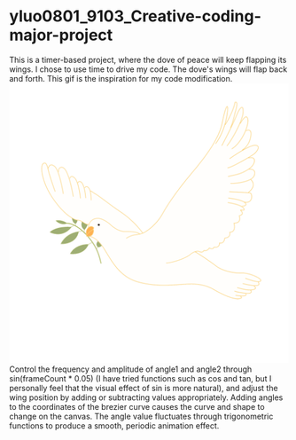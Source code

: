 # yluo0801_9103_Creative-coding-major-project

This is a timer-based project, where the dove of peace will keep flapping its wings.
I chose to use time to drive my code.
The dove's wings will flap back and forth.
This gif is the inspiration for my code modification.
![An image of dove](readmeImages/pigeon.gif)
Control the frequency and amplitude of angle1 and angle2 through sin(frameCount * 0.05) (I have tried functions such as cos and tan, but I personally feel that the visual effect of sin is more natural), and adjust the wing position by adding or subtracting values ​​appropriately. Adding angles to the coordinates of the brezier curve causes the curve and shape to change on the canvas. The angle value fluctuates through trigonometric functions to produce a smooth, periodic animation effect.